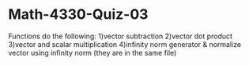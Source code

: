 # Math-4330-Quiz-03
Functions do the following:
1)vector subtraction
2)vector dot product 
3)vector and scalar multiplication
4)infinity norm generator & normalize vector using infinity norm (they are in the same file) 
